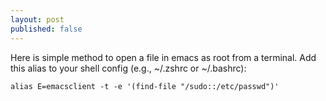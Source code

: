 ```yaml
---
layout: post
published: false
---
```


Here is simple method to open a file in emacs as root from a terminal. Add this alias to your shell config (e.g., ~/.zshrc or ~/.bashrc):

```
alias E=emacsclient -t -e '(find-file "/sudo::/etc/passwd")'
```